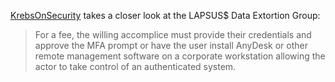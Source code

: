 [KrebsOnSecurity](https://krebsonsecurity.com/2022/03/a-closer-look-at-the-lapsus-data-extortion-group/) takes a closer look at the LAPSUS$ Data Extortion Group:

> For a fee, the willing accomplice must provide their credentials and approve the MFA prompt or have the user install AnyDesk or other remote management software on a corporate workstation allowing the actor to take control of an authenticated system.
